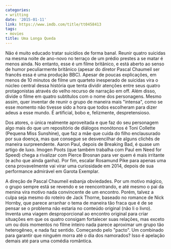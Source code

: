 ```yaml
---
categories:
- writting
date: '2015-01-11'
link: https://www.imdb.com/title/tt0458413
tags:
- movies
title: Uma Longa Queda
---
```


Não é muito educado tratar suicídios de forma banal. Reunir quatro suicidas na mesma noite de ano-novo no terraço de um prédio prestes a se matar é menos ainda. No entanto, esse é um filme britânico, e está aberto ao senso de humor peculiarmente britânico (apesar do diretor Pascal Chaumeil ser francês essa é uma produção BBC). Apesar de poucas explicações, em menos de 10 minutos de filme um quarteto inesperado de suicidas vira o núcleo central dessa história que tenta dividir atenções entre seus quatro protagonistas através do velho recurso de narração em off. Além disso, divide o filme em quatro subtítulos com o nome dos personagens. Mesmo assim, quer inventar de reunir o grupo de maneira mais "intensa", como se esse momento não tivesse sido a hora que todos escolheram para dizer adeus a esse mundo. É artificial, bobo e, felizmente, despretensioso.

Dos atores, o única realmente aproveitada e que faz do seu personagem algo mais do que um repositório de diálogos monótonos é Toni Collette (Pequena Miss Sunshine), que faz a mãe que cuida do filho enclausurado por sua doença, mas que consegue se desvencilhar de alguns clichês de maneira surpreendente. Aaron Paul, depois de Breaking Bad, é quase um artigo de luxo. Imogen Poots (que também trabalha com Paul em Need for Speed) chega a rivalizar com Pierce Brosnan para ver quem é mais irritante (e acho que ainda ganha). Por fim, escalar Rosamund Pike para apenas uma cena provavelmente vai virar uma curiosidade em 2014, depois de sua performance admirável em Garota Exemplar.

A direção de Pascal Chaumeil esbanja obviedades. Por um motivo mágico, o grupo sempre está se revendo e se reencontrando, e até mesmo o pai da menina vira motivo nada convincente de um encontro. Porém, talvez a culpa seja mesmo do roteiro de Jack Thorne, baseado no romance de Nick Hornby, que parece arranhar o tema de maneira tão fraca que é de se pensar se o problema não estaria no conteúdo original (não li o livro). Inventa uma viagem desproporcional ao encontro original para criar situações em que os quatro consigam fortalecer suas relações, mas exceto um ou dois momentos no filme inteiro nada parece aproximar um grupo tão heterogêneo, e nada faz sentido. Começando pelo "pacto". Um combinado para garantir que ninguém morra até o dia dos namorados? Isso é apelação demais até para uma comédia romântica.
